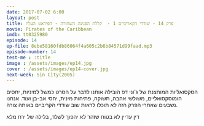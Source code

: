 ```yaml
---
date: 2017-07-02 6:00
layout: post
title: פרק 14 - שודדי הקאריביים 1 -  קללת הפנינה השחורה - הפיראט העליז
movie: Pirates of the Caribbean
imdb: tt0325980
episode: 14
ep-file: 8ebe58160fdb86064f4a605c2b6b84571d99faad.mp3
episode-number: 14
test-me : :title
image : /assets/images/ep14.jpg
cover : /assets/images/ep14-cover.jpg
next-week: Sin City(2005)
---
```


הסקסואליות המוחצנת של ג'וני דפ הובילה אותנו לדבר על הסרט כמשל למיניות, יחסים הומוסקסואליים, משולשי אהבה, תשוקה, פתיחות מינית, יחסי אב-בן ועוד. אנחנו נשבעים שאחרי הפרק הזה לא תוכלו לראות שוב שודדי הקריביים באותה צורה.

דין עדיין לא בטוח שזהר לא יהפוך לשלד, בלילה של ירח מלא